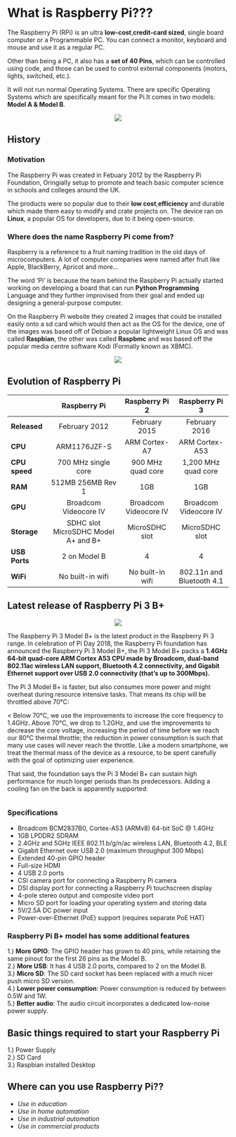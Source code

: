 # What is Raspberry Pi???

The Raspberry Pi (RPi) is an ultra **low-cost**,**credit-card sized**, single board computer or a Programmable PC. You can connect a monitor, keyboard and mouse and use it as a regular PC.  

Other than being a PC, it also has a **set of 40 Pins**, which can be controlled using code, and those can be used to control external components (motors, lights, switched, etc.).  

It will not run normal Operating Systems. There are specific Operating Systems which are specifically meant for the Pi.It comes in two models: **Model A & Model B**.  

<p align="center"> 
<img src="https://user-images.githubusercontent.com/35935951/36808328-c510a336-1cea-11e8-8fb6-d3a849e65162.png">
</p>




## History

### Motivation

The Raspberry Pi was created in Febuary 2012 by the Raspberry Pi Foundation, Oringially setup to promote and teach basic computer science in schools and colleges around the UK.  

The products were so popular due to their **low cost**,**efficiency** and durable which made them easy to modify and crate projects on. The device ran on **Linux**, a popular OS for developers, due to it being open-source.  

### Where does the name Raspberry Pi come from?

Raspberry is a reference to a fruit naming tradition in the old days of microcomputers. A lot of computer companies were named after fruit like Apple, BlackBerry, Apricot and more...  

The word ‘Pi’ is because the team behind the Raspberry Pi actually started working on developing a board that can run **Python Programming** Language and they further improvised from their goal and ended up designing a general-purpose computer.  

On the Raspberry Pi website they created 2 images that could be installed easily onto a sd card which would then act as the OS for the device, one of the images was based off of Debian a popular lightweight Linux OS and was called **Raspbian**, the other was called **Raspbmc** and was based off the popular media centre software Kodi (Formally known as XBMC).  


<p align="center"> 
<img src="https://user-images.githubusercontent.com/35935951/36782611-76d92cec-1c9f-11e8-8208-ec2dc78fbf2e.png">
</p>

## Evolution of Raspberry Pi  

   |  |**Raspberry Pi**|**Raspberry Pi 2**|**Raspberry Pi 3**|
   |--|:----------------:|:------------------:|:------------------:|
   |**Released**| February 2012	 | February 2015	     | February 2016 |
   |**CPU**| ARM1176JZF-S	 | ARM Cortex-A7	     | ARM Cortex-A53 |
   |**CPU speed**| 700 MHz single core| 900 MHz quad core| 1,200 MHz quad core|
   |**RAM**| 512MB 256MB Rev 1| 1GB	             | 1GB            |
   |**GPU**| Broadcom Videocore IV| Broadcom Videocore IV| Broadcom Videocore IV|
   |**Storage**| SDHC slot MicroSDHC Model A+ and B+| MicroSDHC slot| MicroSDHC slot|
   |**USB Ports**| 2 on Model B	| 4 | 4|
   |**WiFi**| No built-in wifi| No built-in wifi| 802.11n and Bluetooth 4.1|  
   
## Latest release of Raspberry Pi 3 B+ 

<p align="center"> 
<img src="g">
</p>


The Raspberry Pi 3 Model B+ is the latest product in the Raspberry Pi 3 range. In celebration of Pi Day 2018, the Raspberry Pi foundation has announced the Raspberry Pi 3 Model B+, the Pi 3 Model B+ packs a **1.4GHz 64-bit quad-core ARM Cortex A53 CPU made by Broadcom, dual-band 802.11ac wireless LAN support, Bluetooth 4.2 connectivity, and Gigabit Ethernet support over USB 2.0 connectivity (that’s up to 300Mbps).**  

The Pi 3 Model B+ is faster, but also consumes more power and might overheat during resource intensive tasks. That means its chip will be throttled above 70°C:  

< Below 70°C, we use the improvements to increase the core frequency to 1.4GHz. Above 70°C, we drop to 1.2GHz, and use the improvements to decrease the core voltage, increasing the period of time before we reach our 80°C thermal throttle; the reduction in power consumption is such that many use cases will never reach the throttle. Like a modern smartphone, we treat the thermal mass of the device as a resource, to be spent carefully with the goal of optimizing user experience.  

That said, the foundation says the Pi 3 Model B+ can sustain high performance for much longer periods than its predecessors. Adding a cooling fan on the back is apparently supported:

<p align="center"> 
<img src="">
</p>

### Specifications

* Broadcom BCM2837B0, Cortex-A53 (ARMv8) 64-bit SoC @ 1.4GHz  
* 1GB LPDDR2 SDRAM  
* 2.4GHz and 5GHz IEEE 802.11.b/g/n/ac wireless LAN, Bluetooth 4.2, BLE  
* Gigabit Ethernet over USB 2.0 (maximum throughput 300 Mbps)  
* Extended 40-pin GPIO header  
* Full-size HDMI  
* 4 USB 2.0 ports  
* CSI camera port for connecting a Raspberry Pi camera  
* DSI display port for connecting a Raspberry Pi touchscreen display  
* 4-pole stereo output and composite video port  
* Micro SD port for loading your operating system and storing data  
* 5V/2.5A DC power input  
* Power-over-Ethernet (PoE) support (requires separate PoE HAT)  
   
### Raspberry Pi B+ model has some additional features

1.) **More GPIO**: The GPIO header has grown to 40 pins, while retaining the same pinout for the first 26 pins as the Model B.  
2.) **More USB**: It has 4 USB 2.0 ports, compared to 2 on the Model B.  
3.) **Micro SD**: The SD card socket has been replaced with a much nicer push micro SD version.  
4.) **Lower power consumption**: Power consumption is reduced by between 0.5W and 1W.  
5.) **Better audio**: The audio circuit incorporates a dedicated low-noise power supply.  

                  	

       

## Basic things required to start your Raspberry Pi

1.) Power Supply  
2.) SD Card  
3.) Raspbian installed Desktop  

## Where can you use Raspberry Pi??

*  _Use in education_
*  _Use in home automation_
*  _Use in industrial automation_
*  _Use in commercial products_
